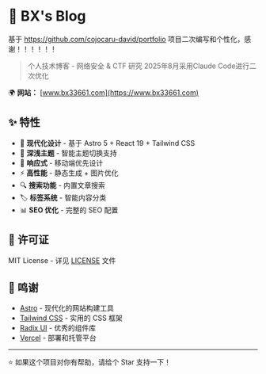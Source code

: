 # 📝 BX's Blog
基于 https://github.com/cojocaru-david/portfolio 项目二次编写和个性化，感谢！！！！！！
> 个人技术博客 - 网络安全 & CTF 研究
> 2025年8月采用Claude Code进行二次优化

🌍 **网站：** [www.bx33661.com](https://www.bx33661.com)

## ✨ 特性

- 🎨 **现代化设计** - 基于 Astro 5 + React 19 + Tailwind CSS
- 🌙 **深浅主题** - 智能主题切换支持
- 📱 **响应式** - 移动端优先设计
- ⚡ **高性能** - 静态生成 + 图片优化
- 🔍 **搜索功能** - 内置文章搜索
- 🏷️ **标签系统** - 智能内容分类
- 📊 **SEO 优化** - 完整的 SEO 配置

## 📜 许可证

MIT License - 详见 [LICENSE](LICENSE) 文件

## 🙏 鸣谢

- [Astro](https://astro.build/) - 现代化的网站构建工具
- [Tailwind CSS](https://tailwindcss.com/) - 实用的 CSS 框架
- [Radix UI](https://www.radix-ui.com/) - 优秀的组件库
- [Vercel](https://vercel.com/) - 部署和托管平台

---

⭐ 如果这个项目对你有帮助，请给个 Star 支持一下！